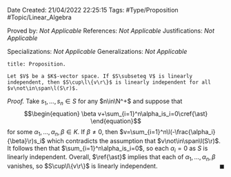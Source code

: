 <div class="topSpace"></div>

Date Created: 21/04/2022 22:25:15
Tags: #Type/Proposition #Topic/Linear_Algebra

Proved by: <i>Not Applicable</i>
References: <i>Not Applicable</i>
Justifications: <i>Not Applicable</i>

Specializations: <i>Not Applicable</i>
Generalizations: <i>Not Applicable</i>

``` ad-Proposition
title: Proposition.

Let $V$ be a $K$-vector space. If $S\subseteq V$ is linearly independent, then $S\cup\l\{v\r\}$ is linearly independent for all $v\not\in\span\l(S\r)$.

```

<i>Proof.</i> Take $s_1,\dots,s_n\in S$ for any $n\in\N^+$ and suppose that
$$\begin{equation}
    \beta v+\sum_{i=1}^n\alpha_is_i=0\cref{\ast}
\end{equation}$$
for some $\alpha_1,\dots,\alpha_n,\beta\in K$. If $\beta\neq0$, then $v=\sum_{i=1}^n\l(-\frac{\alpha_i}{\beta}\r)s_i$ which contradicts the assumption that $v\not\in\span\l(S\r)$. It follows then that $\sum_{i=1}^n\alpha_is_i=0$, so each $\alpha_i=0$ as $S$ is linearly independent. Overall, $\ref{\ast}$ implies that each of $\alpha_1,\dots,\alpha_n,\beta$ vanishes, so $S\cup\l\{v\r\}$ is linearly independent.<span style="float:right;">$\blacksquare$</span>
